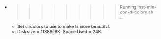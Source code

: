 * >>>>>>>>> Running inst-min-con-dircolors.sh ...
  * Set dircolors to use  to make ls more beautiful.
  * Disk size = 1138808K. Space Used = 24K.
